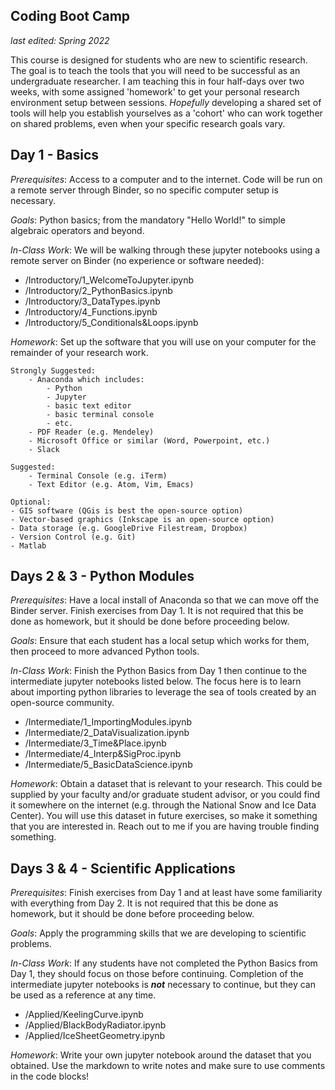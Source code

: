 Coding Boot Camp
---

*last edited: Spring 2022*

This course is designed for students who are new to scientific research. The goal is to teach the tools that you will need to be successful as an undergraduate researcher. I am teaching this in four half-days over two weeks, with some assigned 'homework' to get your personal research environment setup between sessions. *Hopefully* developing a shared set of tools will help you establish yourselves as a 'cohort' who can work together on shared problems, even when your specific research goals vary.

## Day 1 - Basics

*Prerequisites*: Access to a computer and to the internet. Code will be run on a remote server through Binder, so no specific computer setup is necessary.

*Goals*: Python basics; from the mandatory "Hello World!" to simple algebraic operators and beyond.

*In-Class Work*: We will be walking through these jupyter notebooks using a remote server on Binder (no experience or software needed):
- /Introductory/1_WelcomeToJupyter.ipynb
- /Introductory/2_PythonBasics.ipynb
- /Introductory/3_DataTypes.ipynb
- /Introductory/4_Functions.ipynb
- /Introductory/5_Conditionals&Loops.ipynb

*Homework*: Set up the software that you will use on your computer for the remainder of your research work. 


    Strongly Suggested:
        - Anaconda which includes:
            - Python
            - Jupyter
            - basic text editor
            - basic terminal console
            - etc.
        - PDF Reader (e.g. Mendeley)
        - Microsoft Office or similar (Word, Powerpoint, etc.)
        - Slack

    Suggested:
        - Terminal Console (e.g. iTerm)
        - Text Editor (e.g. Atom, Vim, Emacs)

    Optional:
    - GIS software (QGis is best the open-source option)
    - Vector-based graphics (Inkscape is an open-source option)
    - Data storage (e.g. GoogleDrive Filestream, Dropbox)
    - Version Control (e.g. Git)
    - Matlab

## Days 2 & 3 - Python Modules

*Prerequisites*: Have a local install of Anaconda so that we can move off the Binder server. Finish exercises from Day 1. It is not required that this be done as homework, but it should be done before proceeding below.

*Goals*: Ensure that each student has a local setup which works for them, then proceed to more advanced Python tools.

*In-Class Work*: Finish the Python Basics from Day 1 then continue to the intermediate jupyter notebooks listed below. The focus here is to learn about importing python libraries to leverage the sea of tools created by an open-source community.
- /Intermediate/1_ImportingModules.ipynb
- /Intermediate/2_DataVisualization.ipynb
- /Intermediate/3_Time&Place.ipynb
- /Intermediate/4_Interp&SigProc.ipynb
- /Intermediate/5_BasicDataScience.ipynb

*Homework*: Obtain a dataset that is relevant to your research. This could be supplied by your faculty and/or graduate student advisor, or you could find it somewhere on the internet (e.g. through the National Snow and Ice Data Center). You will use this dataset in future exercises, so make it something that you are interested in. Reach out to me if you are having trouble finding something.

## Days 3 & 4 - Scientific Applications

*Prerequisites*: Finish exercises from Day 1 and at least have some familiarity with everything from Day 2. It is not required that this be done as homework, but it should be done before proceeding below.

*Goals*: Apply the programming skills that we are developing to scientific problems.

*In-Class Work*: If any students have not completed the Python Basics from Day 1, they should focus on those before continuing. Completion of the intermediate jupyter notebooks is ***not*** necessary to continue, but they can be used as a reference at any time.
- /Applied/KeelingCurve.ipynb
- /Applied/BlackBodyRadiator.ipynb
- /Applied/IceSheetGeometry.ipynb

*Homework*: Write your own jupyter notebook around the dataset that you obtained. Use the markdown to write notes and make sure to use comments in the code blocks!
